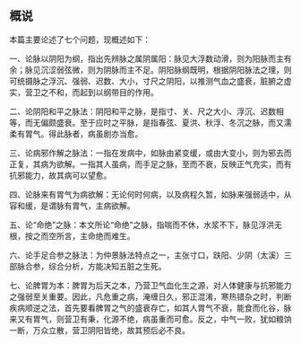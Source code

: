 ## 概说

本篇主要论述了七个问题，现概述如下：

一、论脉以阴阳为纲，指出先辨脉之属阴属阳：脉见大浮数动滑，则为阳脉而主有余；脉见沉涩弱弦微，则为阴脉而主不足。阴阳脉纲既明，根据阴阳脉法之理，则可统摄脉之浮沉、强弱、迟数、大小，寸尺之阴阳，以推测气血之盛衰，脏腑之虚实，营卫之不和，而起到以纲带目的作用。

二、论阴阳和平之脉法：阴阳和平之脉，是指寸、关、尺之大小、浮沉、迟数相等，而无偏颇盛衰。至于应时之平脉，是指春弦、夏洪、秋浮、冬沉之脉，而又濡柔有胃气。得此脉者，病虽剧亦当愈。

三、论病邪作解之脉法：一指在发病中，如脉由紧变缓，或由大变小，则为邪去而正复，其病为欲解。一指其人虽病，而手足之脉，至而不衰，反映正气充实，而有抗邪能力，故其病可以望愈。

四、论脉来有胃气为病欲解：无论何时何病，以及病程久暂，如脉来强弱适中，从容和缓，是谓脉有胃气，主病欲解。

五、论“命绝”之脉：本文所论“命绝”之脉，指喘而不休，水浆不下，脉见浮洪无根，按之而空所言，主命绝而难生。

六、论手足合参之脉法：为仲景脉法特点之一，主张寸口，趺阳、少阴（太溪）三部脉合参，综合分析，方能决知五脏之生死。

七、论脾胃为本：脾胃为后天之本，乃营卫气血化生之源，对人体健康与抗邪能力之强弱至关重要。因此，凡危重之病，淹缠日久，邪正混淆，寒热错杂之时，判断疾病顺逆之法，首先要看脾胃之气的盛衰存亡，如其人胃气不衰，能食而化谷，脉来又有胃气，则营卫有秉，化源不绝，病虽重而可愈。反之，中气一败，犹如粮饷一断，万众立散，营卫阴阳皆绝，故其预后必不良。
